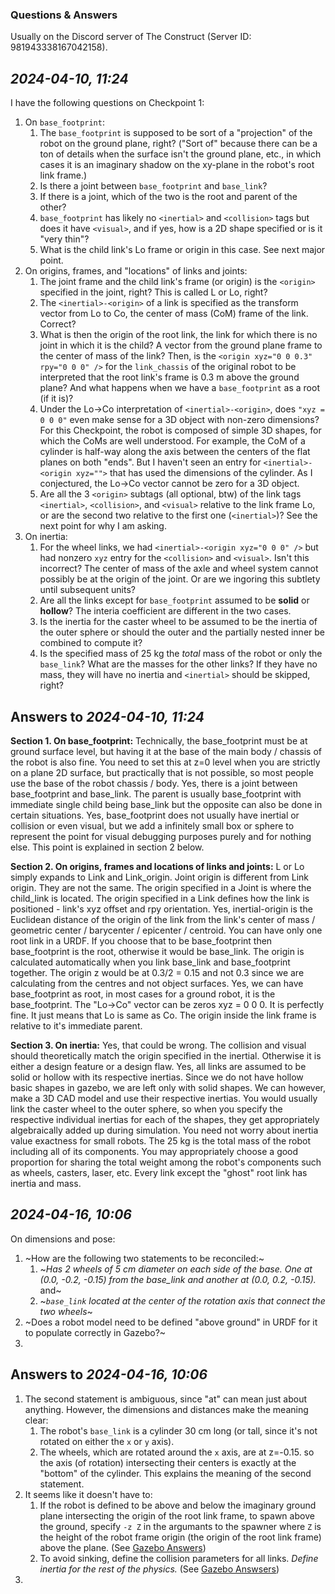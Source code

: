 ### Questions & Answers

Usually on the Discord server of The Construct (Server ID: 981943338167042158).

## _2024-04-10, 11:24_
I have the following questions on Checkpoint 1:
1. On `base_footprint`:
   1. The `base_footprint` is supposed to be sort of a "projection" of the robot on the ground plane, right? ("Sort of" because there can be a ton of details when the surface isn't the ground plane, etc., in which cases it is an imaginary shadow on the xy-plane in the robot's root link frame.)
   2. Is there a joint between `base_footprint` and `base_link`?
   3. If there is a joint, which of the two is the root and parent of the other?
   4. `base_footprint` has likely no `<inertial>` and `<collision>` tags but does it have `<visual>`, and if yes, how is a 2D shape specified or is it "very thin"?
   5. What is the child link's Lo frame or origin in this case. See next major point.
2. On origins, frames, and "locations" of links and joints:
   1. The joint frame and the child link's frame (or origin) is the `<origin>` specified in the joint, right? This is called L or Lo, right?
   2. The `<inertial>-<origin>` of a link is specified as the transform vector from Lo to Co, the center of mass (CoM) frame of the link. Correct?
   3. What is then the origin of the root link, the link for which there is no joint in which it is the child? A vector from the ground plane frame to the center of mass of the link? Then, is the `<origin xyz="0 0 0.3" rpy="0 0 0" />` for the `link_chassis` of the original robot to be interpreted that the root link's frame is 0.3 m above the ground plane? And what happens when we have a `base_footprint` as a root (if it is)?
   4. Under the Lo->Co interpretation of `<inertial>-<origin>`, does `"xyz = 0 0 0"` even make sense for a 3D object with non-zero dimensions? For this Checkpoint, the robot is composed of simple 3D shapes, for which the CoMs are well understood. For example, the CoM of a cylinder is half-way  along the axis between the centers of the flat planes on both "ends". But I haven't seen an entry for `<inertial>-<origin xyz="">` that has used the dimensions of the cylinder. As I conjectured, the Lo->Co vector cannot be zero for a 3D object.
   5. Are all the 3 `<origin>` subtags (all optional, btw) of the link tags `<inertial>`, `<collision>`, and `<visual>` relative to the link frame Lo, or are the second two relative to the first one (`<inertial>`)? See the next point for why I am asking.
3. On inertia:
   1. For the wheel links, we had `<inertial>-<origin xyz="0 0 0" />` but had nonzero `xyz` entry for the `<collision>` and `<visual>`. Isn't this incorrect? The center of mass of the axle and wheel system cannot possibly be at the origin of the joint. Or are we ingoring this subtlety until subsequent units?
   2. Are all the links except for `base_footprint` assumed to be **solid** or **hollow**? The interia coefficient are different in the two cases.
   3. Is the inertia for the caster wheel to be assumed to be the inertia of the outer sphere or should the outer and the partially nested inner be combined to compute it?
   4. Is the specified mass of 25 kg the _total_ mass of the robot or only the `base_link`? What are the masses for the other links? If they have no mass, they will have no inertia and `<inertial>` should be skipped, right?

## Answers to _2024-04-10, 11:24_

**Section 1. On base_footprint:**
Technically, the base_footprint must be at ground surface level, but having it at the base of the main body / chassis of the robot is also fine. You need to set this at z=0 level when you are strictly on a plane 2D surface, but practically that is not possible, so most people use the base of the robot chassis / body.
Yes, there is a joint between base_footprint and base_link.
The parent is usually base_footprint with immediate single child being base_link but the opposite can also be done in certain situations.
Yes, base_footprint does not usually have inertial or collision or even visual, but we add a infinitely small box or sphere to represent the point for visual debugging purposes purely and for nothing else.
This point is explained in section 2 below.
 
**Section 2. On origins, frames and locations of links and joints:**
L or Lo simply expands to Link and Link_origin. Joint origin is different from Link origin. They are not the same. The origin specified in a Joint is where the child_link is located. The origin specified in a Link defines how the link is positioned - link's xyz offset and rpy orientation.
Yes, inertial-origin is the Euclidean distance of the origin of the link from the link's center of mass / geometric center / barycenter / epicenter / centroid.
You can have only one root link in a URDF. If you choose that to be base_footprint then base_footprint is the root, otherwise it would be base_link. The origin is calculated automatically when you link base_link and base_footprint together. The origin z would be at 0.3/2 = 0.15 and not 0.3 since we are calculating from the centres and not object surfaces. Yes, we can have base_footprint as root, in most cases for a ground robot, it is the base_footprint.
The "Lo->Co" vector can be zeros xyz = 0 0 0. It is perfectly fine. It just means that Lo is same as Co.
The origin inside the link frame is relative to it's immediate parent.
 
**Section 3. On inertia:**
Yes, that could be wrong. The collision and visual should theoretically match the origin specified in the inertial. Otherwise it is either a design feature or a design flaw.
Yes, all links are assumed to be solid or hollow with its respective inertias. Since we do not have hollow basic shapes in gazebo, we are left only with solid shapes. We can however, make a 3D CAD model and use their respective inertias.
You would usually link the caster wheel to the outer sphere, so when you specify the respective individual inertias for each of the shapes, they get appropriately algebraically added up during simulation. You need not worry about inertia value exactness for small robots.
The 25 kg is the total mass of the robot including all of its components. You may appropriately choose a good proportion for sharing the total weight among the robot's components such as wheels, casters, laser, etc. Every link except the "ghost" root link has inertia and mass.

## _2024-04-16, 10:06_

On dimensions and pose:
1. ~How are the following two statements to be reconciled:~
   1. ~_Has 2 wheels of 5 cm diameter on each side of the base. One at (0.0, -0.2, -0.15) from the base_link and another at (0.0, 0.2, -0.15)._ and~
   2. ~_`base_link` located at the center of the rotation axis that connect the two wheels_~
2. ~Does a robot model need to be defined "above ground" in URDF for it to populate correctly in Gazebo?~
3. 

## Answers to _2024-04-16, 10:06_
1. The second statement is ambiguous, since "at" can mean just about anything. However, the dimensions and distances make the meaning clear:
   1. The robot's `base_link` is a cylinder 30 cm long (or tall, since it's not rotated on either the `x` or `y` axis).
   2. The wheels, which are rotated around the `x` axis, are at z=-0.15. so the axis (of rotation) intersecting their centers is exactly at the "bottom" of the cylinder. This explains the meaning of the second statement.
2. It seems like it doesn't have to:
   1. If the robot is defined to be above and below the imaginary ground plane intersecting the origin of the root link frame, to spawn above the ground, specify `-z Z` in the argumants to the spawner where `Z` is the height of the robot frame origin (the origin of the root link frame) above the plane. (See [Gazebo Answers](https://answers.gazebosim.org//question/24436/how-to-specify-urdf-link-which-attaches-to-world-ground/))
   2. To avoid sinking, define the collision parameters for all links. _Define inertia for the rest of the physics._ (See [Gazebo Answsers](https://answers.gazebosim.org//question/24436/how-to-specify-urdf-link-which-attaches-to-world-ground/))
3. 